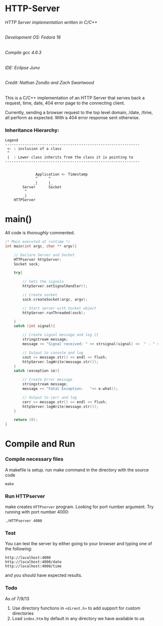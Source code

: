 HTTP-Server
===========

###### HTTP Server implementation written in C/C++
###### Development OS: Fedora 16
###### Compile gcc 4.6.3
###### IDE: Eclipse Juno
###### Credit: Nathan Zondlo and Zach Swartwood

This is a C/C++ implementation of an HTTP Server that serves back a request, time, date,  404 error page to the connecting client.

Currently, sending a browser request to the top level domain, /date, /time, all perform as expected. With a 404 error response sent otherwise.


### Inheritance Hierarchy:

```
Legend
--------------------------------------------------------------					                                         	
 <- : inclusion of a class				                           
 ^                                                          
 |  : Lower class inherits from the class it is pointing to 
--------------------------------------------------------------


		      Application <- Timestamp
		      ^     ^    
      		 _|     |_	  
		Server		Socket			
		 ^		
		_|
	HTTPServer
```

# main()

All code is *thoroughly* commented.

```C++
/* Main executed at runtime */
int main(int argc, char ** argv){

	// Declare Server and Socket
	HTTPserver httpServer;
	Socket sock;

	try{

		// Sets the signals
		httpServer.setSignalHandler();

		// Create socket
		sock.createSocket(argc, argv);

		// Start server with Socket object
		httpServer.runThreaded(sock);

	}
	catch (int signal){

		// Create signal message and log it
		stringstream message;
		message << "Signal received: " << strsignal(signal) <<  " - " << signal << flush;

		// Output to console and log
		cout << message.str() << endl << flush;
		httpServer.logWrite(message.str());
	}
	catch (exception &e){

		// Create Error message
		stringstream message;
		message << "Fatal Exception:   "<< e.what();

		// Output to cerr and log
		cerr << message.str() << endl << flush;
		httpServer.logWrite(message.str());
	}

	return (0);
}

```

# Compile and Run

### Compile necessary files

A makefile is setup. run make command in the directory with the source code

```
make
```

### Run HTTPserver

make creates `HTTPserver` program. Looking for port number argument. Try running with port number 4000:

```
./HTTPserver 4000
```

### Test

You can test the server by either going to your browser and typing one of the following:
```
http://localhost:4000
http://localhost:4000/date
http://localhost:4000/time
```
and you should have expected results.

### Todo

As of 7/9/13
1. Use directory functions in `<dirent.h>` to add support for custom directories
2. Load `index.htm` by default in any directory we have available to us
